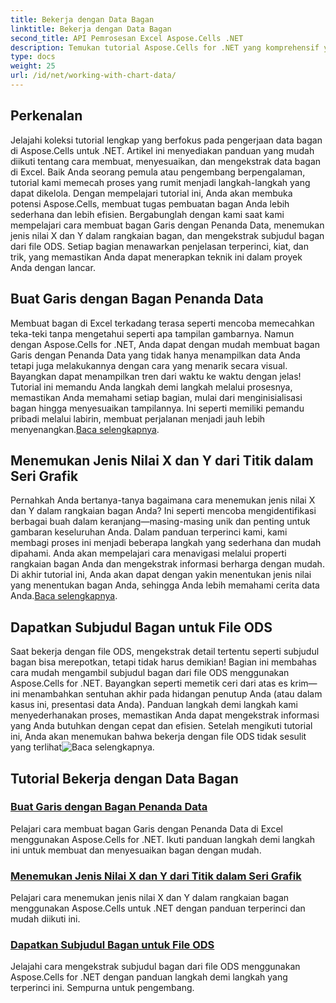 ```yaml
---
title: Bekerja dengan Data Bagan
linktitle: Bekerja dengan Data Bagan
second_title: API Pemrosesan Excel Aspose.Cells .NET
description: Temukan tutorial Aspose.Cells for .NET yang komprehensif yang berfokus pada pengerjaan data grafik. Pelajari, buat, dan sesuaikan grafik Anda.
type: docs
weight: 25
url: /id/net/working-with-chart-data/
---
```

## Perkenalan

Jelajahi koleksi tutorial lengkap yang berfokus pada pengerjaan data bagan di Aspose.Cells untuk .NET. Artikel ini menyediakan panduan yang mudah diikuti tentang cara membuat, menyesuaikan, dan mengekstrak data bagan di Excel. Baik Anda seorang pemula atau pengembang berpengalaman, tutorial kami memecah proses yang rumit menjadi langkah-langkah yang dapat dikelola. Dengan mempelajari tutorial ini, Anda akan membuka potensi Aspose.Cells, membuat tugas pembuatan bagan Anda lebih sederhana dan lebih efisien. Bergabunglah dengan kami saat kami mempelajari cara membuat bagan Garis dengan Penanda Data, menemukan jenis nilai X dan Y dalam rangkaian bagan, dan mengekstrak subjudul bagan dari file ODS. Setiap bagian menawarkan penjelasan terperinci, kiat, dan trik, yang memastikan Anda dapat menerapkan teknik ini dalam proyek Anda dengan lancar.


## Buat Garis dengan Bagan Penanda Data
Membuat bagan di Excel terkadang terasa seperti mencoba memecahkan teka-teki tanpa mengetahui seperti apa tampilan gambarnya. Namun dengan Aspose.Cells for .NET, Anda dapat dengan mudah membuat bagan Garis dengan Penanda Data yang tidak hanya menampilkan data Anda tetapi juga melakukannya dengan cara yang menarik secara visual. Bayangkan dapat menampilkan tren dari waktu ke waktu dengan jelas! Tutorial ini memandu Anda langkah demi langkah melalui prosesnya, memastikan Anda memahami setiap bagian, mulai dari menginisialisasi bagan hingga menyesuaikan tampilannya. Ini seperti memiliki pemandu pribadi melalui labirin, membuat perjalanan menjadi jauh lebih menyenangkan.[Baca selengkapnya](./create-line-with-data-marker-chart/).

## Menemukan Jenis Nilai X dan Y dari Titik dalam Seri Grafik
Pernahkah Anda bertanya-tanya bagaimana cara menemukan jenis nilai X dan Y dalam rangkaian bagan Anda? Ini seperti mencoba mengidentifikasi berbagai buah dalam keranjang—masing-masing unik dan penting untuk gambaran keseluruhan Anda. Dalam panduan terperinci kami, kami membagi proses ini menjadi beberapa langkah yang sederhana dan mudah dipahami. Anda akan mempelajari cara menavigasi melalui properti rangkaian bagan Anda dan mengekstrak informasi berharga dengan mudah. Di akhir tutorial ini, Anda akan dapat dengan yakin menentukan jenis nilai yang menentukan bagan Anda, sehingga Anda lebih memahami cerita data Anda.[Baca selengkapnya](./find-type-of-x-and-y-values-of-points-in-chart-series/).

## Dapatkan Subjudul Bagan untuk File ODS
Saat bekerja dengan file ODS, mengekstrak detail tertentu seperti subjudul bagan bisa merepotkan, tetapi tidak harus demikian! Bagian ini membahas cara mudah mengambil subjudul bagan dari file ODS menggunakan Aspose.Cells for .NET. Bayangkan seperti memetik ceri dari atas es krim—ini menambahkan sentuhan akhir pada hidangan penutup Anda (atau dalam kasus ini, presentasi data Anda). Panduan langkah demi langkah kami menyederhanakan proses, memastikan Anda dapat mengekstrak informasi yang Anda butuhkan dengan cepat dan efisien. Setelah mengikuti tutorial ini, Anda akan menemukan bahwa bekerja dengan file ODS tidak sesulit yang terlihat![Baca selengkapnya](./get-chart-subtitle-for-ods-file/).

## Tutorial Bekerja dengan Data Bagan
### [Buat Garis dengan Bagan Penanda Data](./create-line-with-data-marker-chart/)
Pelajari cara membuat bagan Garis dengan Penanda Data di Excel menggunakan Aspose.Cells for .NET. Ikuti panduan langkah demi langkah ini untuk membuat dan menyesuaikan bagan dengan mudah.
### [Menemukan Jenis Nilai X dan Y dari Titik dalam Seri Grafik](./find-type-of-x-and-y-values-of-points-in-chart-series/)
Pelajari cara menemukan jenis nilai X dan Y dalam rangkaian bagan menggunakan Aspose.Cells untuk .NET dengan panduan terperinci dan mudah diikuti ini.
### [Dapatkan Subjudul Bagan untuk File ODS](./get-chart-subtitle-for-ods-file/)
Jelajahi cara mengekstrak subjudul bagan dari file ODS menggunakan Aspose.Cells for .NET dengan panduan langkah demi langkah yang terperinci ini. Sempurna untuk pengembang.